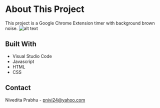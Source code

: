 # About This Project
This project is a Google Chrome Extension timer with background brown noise.
![alt text](http://url/to/ExtensionPhoto.png)

## Built With
- Visual Studio Code
- Javascript
- HTML
- CSS

## Contact
Nivedita Prabhu - pnivi24@yahoo.com
